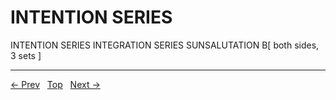 # INTENTION SERIES

INTENTION SERIES
INTEGRATION SERIES
SUNSALUTATION B[ both sides, 3 sets ]


---
[← Prev](/pages/page-054.md) &nbsp; [Top](/index.md) &nbsp; [Next →](/pages/page-056.md)
